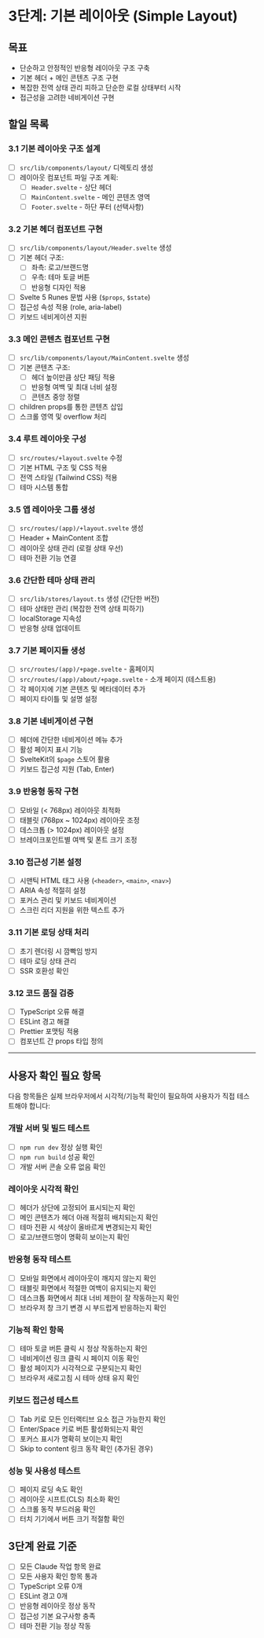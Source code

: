 # 3단계: 기본 레이아웃 (Simple Layout)

## 목표
- 단순하고 안정적인 반응형 레이아웃 구조 구축
- 기본 헤더 + 메인 콘텐츠 구조 구현
- 복잡한 전역 상태 관리 피하고 단순한 로컬 상태부터 시작
- 접근성을 고려한 네비게이션 구현

## 할일 목록

### 3.1 기본 레이아웃 구조 설계
- [ ] `src/lib/components/layout/` 디렉토리 생성
- [ ] 레이아웃 컴포넌트 파일 구조 계획:
  - [ ] `Header.svelte` - 상단 헤더
  - [ ] `MainContent.svelte` - 메인 콘텐츠 영역
  - [ ] `Footer.svelte` - 하단 푸터 (선택사항)

### 3.2 기본 헤더 컴포넌트 구현
- [ ] `src/lib/components/layout/Header.svelte` 생성
- [ ] 기본 헤더 구조:
  - [ ] 좌측: 로고/브랜드명
  - [ ] 우측: 테마 토글 버튼
  - [ ] 반응형 디자인 적용
- [ ] Svelte 5 Runes 문법 사용 (`$props`, `$state`)
- [ ] 접근성 속성 적용 (role, aria-label)
- [ ] 키보드 네비게이션 지원

### 3.3 메인 콘텐츠 컴포넌트 구현
- [ ] `src/lib/components/layout/MainContent.svelte` 생성
- [ ] 기본 콘텐츠 구조:
  - [ ] 헤더 높이만큼 상단 패딩 적용
  - [ ] 반응형 여백 및 최대 너비 설정
  - [ ] 콘텐츠 중앙 정렬
- [ ] children props를 통한 콘텐츠 삽입
- [ ] 스크롤 영역 및 overflow 처리

### 3.4 루트 레이아웃 구성
- [ ] `src/routes/+layout.svelte` 수정
- [ ] 기본 HTML 구조 및 CSS 적용
- [ ] 전역 스타일 (Tailwind CSS) 적용
- [ ] 테마 시스템 통합

### 3.5 앱 레이아웃 그룹 생성
- [ ] `src/routes/(app)/+layout.svelte` 생성
- [ ] Header + MainContent 조합
- [ ] 레이아웃 상태 관리 (로컬 상태 우선)
- [ ] 테마 전환 기능 연결

### 3.6 간단한 테마 상태 관리
- [ ] `src/lib/stores/layout.ts` 생성 (간단한 버전)
- [ ] 테마 상태만 관리 (복잡한 전역 상태 피하기)
- [ ] localStorage 지속성
- [ ] 반응형 상태 업데이트

### 3.7 기본 페이지들 생성
- [ ] `src/routes/(app)/+page.svelte` - 홈페이지
- [ ] `src/routes/(app)/about/+page.svelte` - 소개 페이지 (테스트용)
- [ ] 각 페이지에 기본 콘텐츠 및 메타데이터 추가
- [ ] 페이지 타이틀 및 설명 설정

### 3.8 기본 네비게이션 구현
- [ ] 헤더에 간단한 네비게이션 메뉴 추가
- [ ] 활성 페이지 표시 기능
- [ ] SvelteKit의 `$page` 스토어 활용
- [ ] 키보드 접근성 지원 (Tab, Enter)

### 3.9 반응형 동작 구현
- [ ] 모바일 (< 768px) 레이아웃 최적화
- [ ] 태블릿 (768px ~ 1024px) 레이아웃 조정
- [ ] 데스크톱 (> 1024px) 레이아웃 설정
- [ ] 브레이크포인트별 여백 및 폰트 크기 조정

### 3.10 접근성 기본 설정
- [ ] 시맨틱 HTML 태그 사용 (`<header>`, `<main>`, `<nav>`)
- [ ] ARIA 속성 적절히 설정
- [ ] 포커스 관리 및 키보드 네비게이션
- [ ] 스크린 리더 지원을 위한 텍스트 추가

### 3.11 기본 로딩 상태 처리
- [ ] 초기 렌더링 시 깜빡임 방지
- [ ] 테마 로딩 상태 관리
- [ ] SSR 호환성 확인

### 3.12 코드 품질 검증
- [ ] TypeScript 오류 해결
- [ ] ESLint 경고 해결
- [ ] Prettier 포맷팅 적용
- [ ] 컴포넌트 간 props 타입 정의

---

## 사용자 확인 필요 항목

다음 항목들은 실제 브라우저에서 시각적/기능적 확인이 필요하여 사용자가 직접 테스트해야 합니다:

### 개발 서버 및 빌드 테스트
- [ ] `npm run dev` 정상 실행 확인
- [ ] `npm run build` 성공 확인
- [ ] 개발 서버 콘솔 오류 없음 확인

### 레이아웃 시각적 확인
- [ ] 헤더가 상단에 고정되어 표시되는지 확인
- [ ] 메인 콘텐츠가 헤더 아래 적절히 배치되는지 확인
- [ ] 테마 전환 시 색상이 올바르게 변경되는지 확인
- [ ] 로고/브랜드명이 명확히 보이는지 확인

### 반응형 동작 테스트
- [ ] 모바일 화면에서 레이아웃이 깨지지 않는지 확인
- [ ] 태블릿 화면에서 적절한 여백이 유지되는지 확인
- [ ] 데스크톱 화면에서 최대 너비 제한이 잘 작동하는지 확인
- [ ] 브라우저 창 크기 변경 시 부드럽게 반응하는지 확인

### 기능적 확인 항목
- [ ] 테마 토글 버튼 클릭 시 정상 작동하는지 확인
- [ ] 네비게이션 링크 클릭 시 페이지 이동 확인
- [ ] 활성 페이지가 시각적으로 구분되는지 확인
- [ ] 브라우저 새로고침 시 테마 상태 유지 확인

### 키보드 접근성 테스트
- [ ] Tab 키로 모든 인터랙티브 요소 접근 가능한지 확인
- [ ] Enter/Space 키로 버튼 활성화되는지 확인
- [ ] 포커스 표시가 명확히 보이는지 확인
- [ ] Skip to content 링크 동작 확인 (추가된 경우)

### 성능 및 사용성 테스트
- [ ] 페이지 로딩 속도 확인
- [ ] 레이아웃 시프트(CLS) 최소화 확인
- [ ] 스크롤 동작 부드러움 확인
- [ ] 터치 기기에서 버튼 크기 적절함 확인

## 3단계 완료 기준
- [ ] 모든 Claude 작업 항목 완료
- [ ] 모든 사용자 확인 항목 통과
- [ ] TypeScript 오류 0개
- [ ] ESLint 경고 0개
- [ ] 반응형 레이아웃 정상 동작
- [ ] 접근성 기본 요구사항 충족
- [ ] 테마 전환 기능 정상 작동